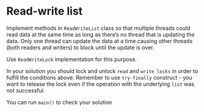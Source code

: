 # Read-write list

Implement methods in `ReadWriteList` class so that multiple threads could read data at the same time
as long as there’s no thread that is updating the data. Only one thread can update the data at a time
causing other threads (both readers and writers) to block until the update is over.

Use `ReadWriteLock` implementation for this purpose. 

In your solution you should lock and unlock `read` and `write locks` in order to fulfill 
the conditions above.
Remember to use `try-finally` construct - you want to release the lock 
even if the operation with the underlying `list` was not successful.

You can run `main()` to check your solution
